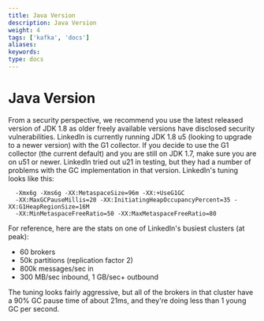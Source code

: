 ```yaml
---
title: Java Version
description: Java Version
weight: 4
tags: ['kafka', 'docs']
aliases: 
keywords: 
type: docs
---
```


# Java Version

From a security perspective, we recommend you use the latest released version of JDK 1.8 as older freely available versions have disclosed security vulnerabilities. LinkedIn is currently running JDK 1.8 u5 (looking to upgrade to a newer version) with the G1 collector. If you decide to use the G1 collector (the current default) and you are still on JDK 1.7, make sure you are on u51 or newer. LinkedIn tried out u21 in testing, but they had a number of problems with the GC implementation in that version. LinkedIn's tuning looks like this: 
    
    
      -Xmx6g -Xms6g -XX:MetaspaceSize=96m -XX:+UseG1GC
      -XX:MaxGCPauseMillis=20 -XX:InitiatingHeapOccupancyPercent=35 -XX:G1HeapRegionSize=16M
      -XX:MinMetaspaceFreeRatio=50 -XX:MaxMetaspaceFreeRatio=80
      

For reference, here are the stats on one of LinkedIn's busiest clusters (at peak): 

  * 60 brokers
  * 50k partitions (replication factor 2)
  * 800k messages/sec in
  * 300 MB/sec inbound, 1 GB/sec+ outbound

The tuning looks fairly aggressive, but all of the brokers in that cluster have a 90% GC pause time of about 21ms, and they're doing less than 1 young GC per second. 
